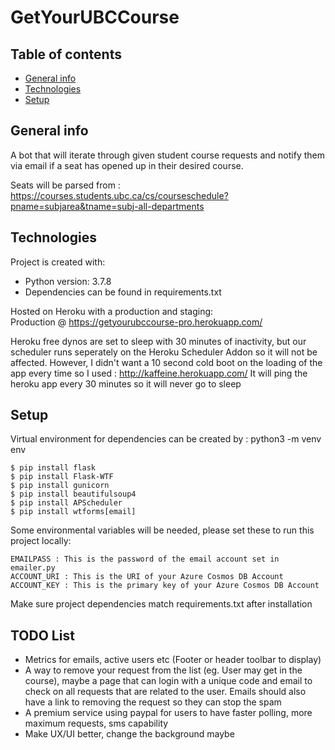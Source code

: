 # GetYourUBCCourse

## Table of contents
* [General info](#general-info)
* [Technologies](#technologies)
* [Setup](#setup)

## General info
A bot that will iterate through given student course requests and notify them via email if a seat has opened up
in their desired course.

Seats will be parsed from :  
https://courses.students.ubc.ca/cs/courseschedule?pname=subjarea&tname=subj-all-departments
	
## Technologies
Project is created with:
* Python version: 3.7.8
* Dependencies can be found in requirements.txt

Hosted on Heroku with a production and staging:  
Production @ https://getyourubccourse-pro.herokuapp.com/  

Heroku free dynos are set to sleep with 30 minutes of inactivity, but our scheduler runs seperately on the Heroku Scheduler Addon so it will not be affected.
However, I didn't want a 10 second cold boot on the loading of the app every time so I used : http://kaffeine.herokuapp.com/ 
It will ping the heroku app every 30 minutes so it will never go to sleep

	
## Setup
Virtual environment for dependencies can be created by : python3 -m venv env

```
$ pip install flask
$ pip install Flask-WTF
$ pip install gunicorn
$ pip install beautifulsoup4
$ pip install APScheduler
$ pip install wtforms[email]
```

Some environmental variables will be needed, please set these to run this project locally:
```
EMAILPASS : This is the password of the email account set in emailer.py
ACCOUNT_URI : This is the URI of your Azure Cosmos DB Account
ACCOUNT_KEY : This is the primary key of your Azure Cosmos DB Account
```

Make sure project dependencies match requirements.txt after installation

## TODO List
- Metrics for emails, active users etc (Footer or header toolbar to display)
- A way to remove your request from the list (eg. User may get in the course), maybe a page that can login with a unique code and email to check on
 all requests that are related to the user. Emails should also have a link to removing the request so they can stop the spam
- A premium service using paypal for users to have faster polling, more maximum requests, sms capability
- Make UX/UI better, change the background maybe


